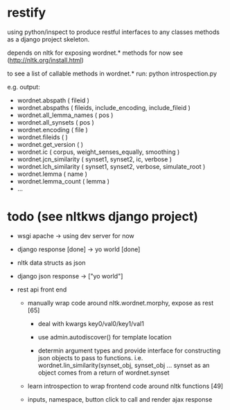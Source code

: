 restify
=======

using python/inspect to produce restful interfaces to any classes methods as a django project skeleton.

depends on nltk for exposing wordnet.* methods for now
see (http://nltk.org/install.html)

to see a list of callable methods in wordnet.* run:
python introspection.py

e.g. output:
- wordnet.abspath ( fileid )
- wordnet.abspaths ( fileids, include_encoding, include_fileid )
- wordnet.all_lemma_names ( pos )
- wordnet.all_synsets ( pos )
- wordnet.encoding ( file )
- wordnet.fileids (  )
- wordnet.get_version (  )
- wordnet.ic ( corpus, weight_senses_equally, smoothing )
- wordnet.jcn_similarity ( synset1, synset2, ic, verbose )
- wordnet.lch_similarity ( synset1, synset2, verbose, simulate_root )
- wordnet.lemma ( name )
- wordnet.lemma_count ( lemma )
- ...

todo (see nltkws django project)
====
- wsgi apache
  -> using dev server for now

- django response [done]
  -> yo world [done]

- nltk data structs as json

- django json response
  -> ["yo world"]

- rest api front end
  - manually wrap code around nltk.wordnet.morphy, expose as rest [65]
    - deal with kwargs key0/val0/key1/val1
    - use admin.autodiscover() for template location

    - determin argument types and provide interface for
      constructing json objects to pass to functions.
      i.e. wordnet.lin_similarity(synset_obj, synset_obj ...
           synset as an object comes from a return of wordnet.synset

  - learn introspection to wrap frontend code around nltk functions [49]
  - inputs, namespace, button click to call and render ajax response
